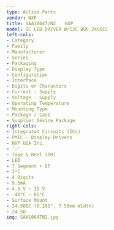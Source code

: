 ```yaml
---
type: Active Parts
vendor: NXP
title: SAA1064T/N2　　NXP
model: IC LED DRIVER W/I2C BUS 24SOIC
left-cols:
- Category
- Family
- Manufacturer
- Series
- Packaging 
- Display Type
- Configuration
- Interface
- Digits or Characters
- Current - Supply
- Voltage - Supply
- Operating Temperature
- Mounting Type
- Package / Case
- Supplier Device Package
right-cols:
- Integrated Circuits (ICs)
- PMIC - Display Drivers
- NXP USA Inc.
- '-'
- Tape & Reel (TR) 
- LED
- 7 Segment + DP
- I²C
- 4 Digits
- 9.5mA
- 4.5 V ~ 15 V
- -40°C ~ 85°C
- Surface Mount
- 24-SOIC (0.295", 7.50mm Width)
- 24-SO
img: SAA1064TN2.jpg
---
```

